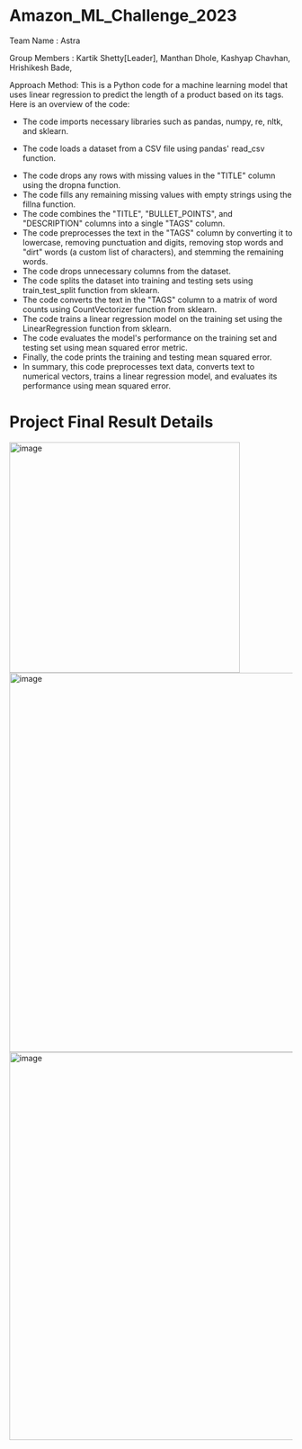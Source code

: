 # Amazon_ML_Challenge_2023
Team Name       : 	Astra

Group Members : 
Kartik Shetty[Leader],
Manthan Dhole,
Kashyap Chavhan,
Hrishikesh Bade,

Approach Method:
This is a Python code for a machine learning model that uses linear regression to predict the length of a product based on its tags. Here is an overview of the code:

+ The code imports necessary libraries such as pandas, numpy, re, nltk, and sklearn.
- The code loads a dataset from a CSV file using pandas' read_csv function.
+ The code drops any rows with missing values in the "TITLE" column using the dropna function.
+ The code fills any remaining missing values with empty strings using the fillna function.
+ The code combines the "TITLE", "BULLET_POINTS", and "DESCRIPTION" columns into a single "TAGS" column.
+ The code preprocesses the text in the "TAGS" column by converting it to lowercase, removing punctuation and digits, removing stop words and "dirt" words (a custom list of characters), and stemming the remaining words.
+ The code drops unnecessary columns from the dataset.
+ The code splits the dataset into training and testing sets using train_test_split function from sklearn.
+ The code converts the text in the "TAGS" column to a matrix of word counts using CountVectorizer function from sklearn.
+ The code trains a linear regression model on the training set using the LinearRegression function from sklearn.
+ The code evaluates the model's performance on the training set and testing set using mean squared error metric.
+ Finally, the code prints the training and testing mean squared error.
+ In summary, this code preprocesses text data, converts text to numerical vectors, trains a linear regression model, and evaluates its performance using mean squared error.

# Project Final Result Details
<img width="410" alt="image" src="https://user-images.githubusercontent.com/90518833/234085796-81c9b08a-8086-4026-bc70-db40d6830f05.png">
<img width="675" alt="image" src="https://user-images.githubusercontent.com/90518833/234086089-13dea69d-a42b-4911-b6a1-57b675765c0d.png">
<img width="690" alt="image" src="https://user-images.githubusercontent.com/90518833/234086178-8d2ac519-6d49-4b2f-955a-5382c867d5fd.png">
